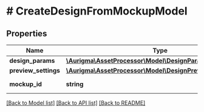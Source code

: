 # # CreateDesignFromMockupModel

## Properties

Name | Type | Description | Notes
------------ | ------------- | ------------- | -------------
**design_params** | [**\Aurigma\AssetProcessor\Model\DesignParamsModel**](DesignParamsModel.md) |  |
**preview_settings** | [**\Aurigma\AssetProcessor\Model\DesignPreviewSettingsModel**](DesignPreviewSettingsModel.md) |  | [optional]
**mockup_id** | **string** | Mockup identifier. |

[[Back to Model list]](../../README.md#models) [[Back to API list]](../../README.md#endpoints) [[Back to README]](../../README.md)
